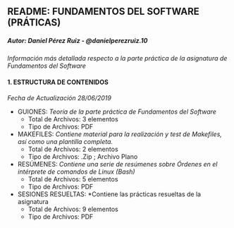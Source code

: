 ## README: FUNDAMENTOS DEL SOFTWARE (PRÁTICAS)

##### Autor: *Daniel Pérez Ruiz - @danielperezruiz.10*

*Información más detallada respecto a la parte práctica de la asignatura de Fundamentos del Software*

#### 1. ESTRUCTURA DE CONTENIDOS

*Fecha de Actualización 28/06/2019*

* GUIONES: *Teoría de la parte práctica de Fundamentos del Software*
  * Total de Archivos: 3 elementos
  * Tipo de Archivos: PDF
* MAKEFILES: *Contiene material para la realización y test de Makefiles, así como una plantilla completa.*
  * Total de Archivos: 2 elementos
  * Tipo de Archivos: .Zip ; Archivo Plano
* RESÚMENES: *Contiene una serie de resúmenes sobre Órdenes en el intérprete de comandos de Linux (Bash)*
  * Total de Archivos: 5 elementos
  * Tipo de Archivos: PDF
* SESIONES RESUELTAS: *Contiene las prácticas resueltas de la asignatura
  * Total de Archivos: 9 elementos
  * Tipo de Archivos: PDF
